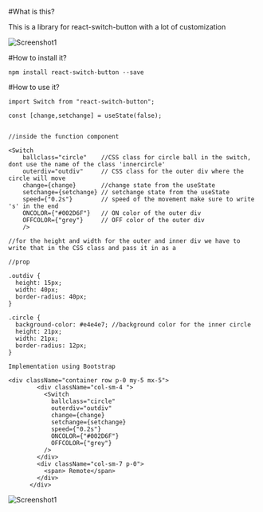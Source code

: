 #What is this?

This is a library for react-switch-button with a lot of customization

![Screenshot1](https://res.cloudinary.com/dzn1kqjmo/image/upload/v1626600670/switchNpmPackage_qvgdo5.png)

#How to install it?

`npm install react-switch-button --save`

#How to use it?

```
import Switch from "react-switch-button";

const [change,setchange] = useState(false);


//inside the function component

<Switch
    ballclass="circle"    //CSS class for circle ball in the switch, dont use the name of the class 'innercircle'
    outerdiv="outdiv"     // CSS class for the outer div where the circle will move
    change={change}       //change state from the useState
    setchange={setchange} // setchange state from the useState
    speed={"0.2s"}        // speed of the movement make sure to write 's' in the end
    ONCOLOR={"#002D6F"}   // ON color of the outer div
    OFFCOLOR={"grey"}     // OFF color of the outer div
    />

//for the height and width for the outer and inner div we have to write that in the CSS class and pass it in as a

//prop

.outdiv {
  height: 15px;
  width: 40px;
  border-radius: 40px;
}

.circle {
  background-color: #e4e4e7; //background color for the inner circle
  height: 21px;
  width: 21px;
  border-radius: 12px;
}

Implementation using Bootstrap

<div className="container row p-0 my-5 mx-5">
        <div className="col-sm-4 ">
          <Switch
            ballclass="circle"
            outerdiv="outdiv"
            change={change}
            setchange={setchange}
            speed={"0.2s"}
            ONCOLOR={"#002D6F"}
            OFFCOLOR={"grey"}
          />
        </div>
        <div className="col-sm-7 p-0">
          <span> Remote</span>
        </div>
      </div>

```

![Screenshot1](https://res.cloudinary.com/dzn1kqjmo/image/upload/v1626600573/bootstrapImplementationNpmpackage_iphva5.png)
